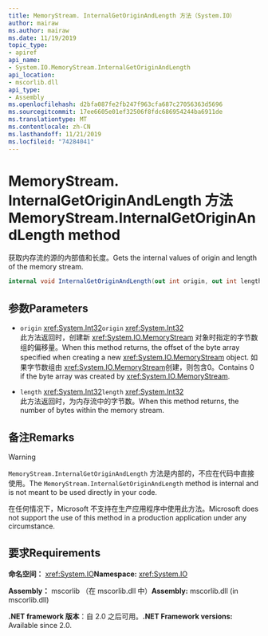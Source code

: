 ```yaml
---
title: MemoryStream. InternalGetOriginAndLength 方法（System.IO）
author: mairaw
ms.author: mairaw
ms.date: 11/19/2019
topic_type:
- apiref
api_name:
- System.IO.MemoryStream.InternalGetOriginAndLength
api_location:
- mscorlib.dll
api_type:
- Assembly
ms.openlocfilehash: d2bfa087fe2fb247f963cfa687c27056363d5696
ms.sourcegitcommit: 17ee6605e01ef32506f8fdc686954244ba6911de
ms.translationtype: MT
ms.contentlocale: zh-CN
ms.lasthandoff: 11/21/2019
ms.locfileid: "74284041"
---
```

# <a name="memorystreaminternalgetoriginandlength-method"></a><span data-ttu-id="ce20e-102">MemoryStream. InternalGetOriginAndLength 方法</span><span class="sxs-lookup"><span data-stu-id="ce20e-102">MemoryStream.InternalGetOriginAndLength method</span></span>

<span data-ttu-id="ce20e-103">获取内存流的源的内部值和长度。</span><span class="sxs-lookup"><span data-stu-id="ce20e-103">Gets the internal values of origin and length of the memory stream.</span></span>

```csharp
internal void InternalGetOriginAndLength(out int origin, out int length)
```

## <a name="parameters"></a><span data-ttu-id="ce20e-104">参数</span><span class="sxs-lookup"><span data-stu-id="ce20e-104">Parameters</span></span>

- <span data-ttu-id="ce20e-105">`origin` <xref:System.Int32></span><span class="sxs-lookup"><span data-stu-id="ce20e-105">`origin` <xref:System.Int32></span></span>\
  <span data-ttu-id="ce20e-106">此方法返回时，创建新 <xref:System.IO.MemoryStream> 对象时指定的字节数组的偏移量。</span><span class="sxs-lookup"><span data-stu-id="ce20e-106">When this method returns, the offset of the byte array specified when creating a new <xref:System.IO.MemoryStream> object.</span></span> <span data-ttu-id="ce20e-107">如果字节数组由 <xref:System.IO.MemoryStream>创建，则包含0。</span><span class="sxs-lookup"><span data-stu-id="ce20e-107">Contains 0 if the byte array was created by <xref:System.IO.MemoryStream>.</span></span>

- <span data-ttu-id="ce20e-108">`length` <xref:System.Int32></span><span class="sxs-lookup"><span data-stu-id="ce20e-108">`length` <xref:System.Int32></span></span>\
  <span data-ttu-id="ce20e-109">此方法返回时，为内存流中的字节数。</span><span class="sxs-lookup"><span data-stu-id="ce20e-109">When this method returns, the number of bytes within the memory stream.</span></span>

## <a name="remarks"></a><span data-ttu-id="ce20e-110">备注</span><span class="sxs-lookup"><span data-stu-id="ce20e-110">Remarks</span></span>

> [!WARNING]
> <span data-ttu-id="ce20e-111">`MemoryStream.InternalGetOriginAndLength` 方法是内部的，不应在代码中直接使用。</span><span class="sxs-lookup"><span data-stu-id="ce20e-111">The `MemoryStream.InternalGetOriginAndLength` method is internal and is not meant to be used directly in your code.</span></span>
>
> <span data-ttu-id="ce20e-112">在任何情况下，Microsoft 不支持在生产应用程序中使用此方法。</span><span class="sxs-lookup"><span data-stu-id="ce20e-112">Microsoft does not support the use of this method in a production application under any circumstance.</span></span>

## <a name="requirements"></a><span data-ttu-id="ce20e-113">要求</span><span class="sxs-lookup"><span data-stu-id="ce20e-113">Requirements</span></span>

<span data-ttu-id="ce20e-114">**命名空间：** <xref:System.IO></span><span class="sxs-lookup"><span data-stu-id="ce20e-114">**Namespace:** <xref:System.IO></span></span>

<span data-ttu-id="ce20e-115">**Assembly：** mscorlib （在 mscorlib.dll 中）</span><span class="sxs-lookup"><span data-stu-id="ce20e-115">**Assembly:** mscorlib.dll (in mscorlib.dll)</span></span>

<span data-ttu-id="ce20e-116">**.NET framework 版本**：自 2.0 之后可用。</span><span class="sxs-lookup"><span data-stu-id="ce20e-116">**.NET Framework versions:** Available since 2.0.</span></span>
